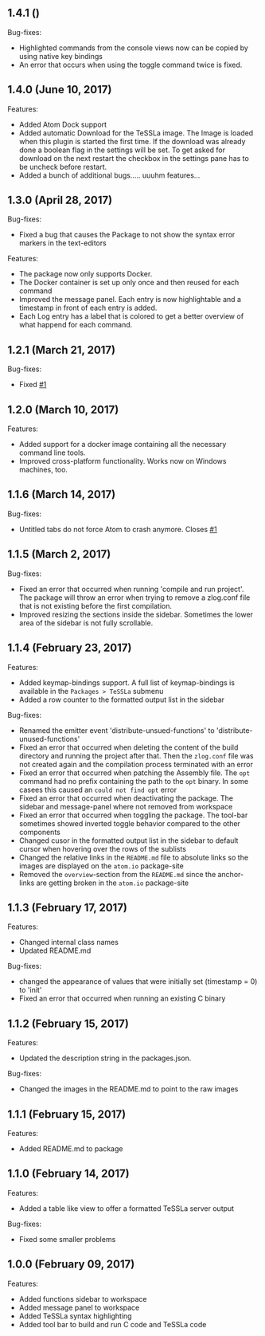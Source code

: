 ## 1.4.1 ()
Bug-fixes:
  - Highlighted commands from the console views now can be copied by using native key bindings
  - An error that occurs when using the toggle command twice is fixed.

## 1.4.0 (June 10, 2017)
Features:
  - Added Atom Dock support
  - Added automatic Download for the TeSSLa image. The Image is loaded when this plugin is started the first time.
    If the download was already done a boolean flag in the settings will be set. To get asked for download on the
    next restart the checkbox in the settings pane has to be uncheck before restart.
  - Added a bunch of additional bugs..... uuuhm features...

## 1.3.0 (April 28, 2017)
Bug-fixes:
  - Fixed a bug that causes the Package to not show the syntax error markers in the text-editors

Features:
  - The package now only supports Docker.
  - The Docker container is set up only once and then reused for each command
  - Improved the message panel. Each entry is now highlightable and a timestamp in front of each entry is added.
  - Each Log entry has a label that is colored to get a better overview of what happend for each command.

## 1.2.1 (March 21, 2017)
Bug-fixes:
  - Fixed [#1](https://github.com/malteschmitz/tessla-atom/issues/1)

## 1.2.0 (March 10, 2017)
Features:
  - Added support for a docker image containing all the necessary command line tools.
  - Improved cross-platform functionality. Works now on Windows machines, too.

## 1.1.6 (March 14, 2017)
Bug-fixes:
  - Untitled tabs do not force Atom to crash anymore. Closes [#1](https://github.com/dmlux/TeSSLa/issues/1)

## 1.1.5 (March 2, 2017)
Bug-fixes:
  - Fixed an error that occurred when running 'compile and run project'. The package will throw an error when trying to remove a zlog.conf file that is not existing before the first compilation.
  - Improved resizing the sections inside the sidebar. Sometimes the lower area of the sidebar is not fully scrollable.

## 1.1.4 (February 23, 2017)
Features:
  - Added keymap-bindings support. A full list of keymap-bindings is available in the `Packages > TeSSLa` submenu
  - Added a row counter to the formatted output list in the sidebar

Bug-fixes:
  - Renamed the emitter event 'distribute-unsued-functions' to 'distribute-unused-functions'
  - Fixed an error that occurred when deleting the content of the build directory and running the project after that. Then the `zlog.conf` file was not created again and the compilation process terminated with an error
  - Fixed an error that occurred when patching the Assembly file. The `opt` command had no prefix containing the path to the `opt` binary. In some casees this caused an `could not find opt` error
  - Fixed an error that occurred when deactivating the package. The sidebar and message-panel where not removed from workspace
  - Fixed an error that occurred when toggling the package. The tool-bar sometimes showed inverted toggle behavior compared to the other components
  - Changed cusor in the formatted output list in the sidebar to default cursor when hovering over the rows of the sublists
  - Changed the relative links in the `README.md` file to absolute links so the images are displayed on the `atom.io` package-site
  - Removed the `overview`-section from the `README.md` since the anchor-links are getting broken in the `atom.io` package-site

## 1.1.3 (February 17, 2017)
Features:
  - Changed internal class names
  - Updated README.md

Bug-fixes:
  - changed the appearance of values that were initially set (timestamp = 0) to 'init'
  - Fixed an error that occurred when running an existing C binary

## 1.1.2 (February 15, 2017)
Features:
  - Updated the description string in the packages.json.

Bug-fixes:
  - Changed the images in the README.md to point to the raw images

## 1.1.1 (February 15, 2017)
Features:
  - Added README.md to package

## 1.1.0 (February 14, 2017)
Features:
  - Added a table like view to offer a formatted TeSSLa server output

Bug-fixes:
  - Fixed some smaller problems

## 1.0.0 (February 09, 2017)
Features:
  - Added functions sidebar to workspace
  - Added message panel to workspace
  - Added TeSSLa syntax highlighting
  - Added tool bar to build and run C code and TeSSLa code
